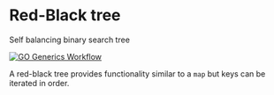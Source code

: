 # Red-Black tree
Self balancing binary search tree

[![GO Generics Workflow](https://github.com/taylorza/go-generics/actions/workflows/ci.yml/badge.svg)](https://github.com/taylorza/go-generics/actions/workflows/ci.yml)

A red-black tree provides functionality similar to a `map` but keys can be iterated in order.
